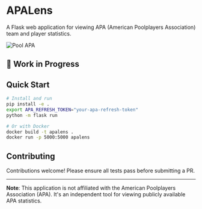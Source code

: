 # APALens

A Flask web application for viewing APA (American Poolplayers Association) team and player statistics.

![Pool APA](https://greaterseattle.apaleagues.com/Uploads/greaterseattle/YO.jpg)

## 🚧 Work in Progress

## Quick Start

```bash
# Install and run
pip install -e .
export APA_REFRESH_TOKEN="your-apa-refresh-token"
python -m flask run

# Or with Docker
docker build -t apalens .
docker run -p 5000:5000 apalens
```

## Contributing
Contributions welcome! Please ensure all tests pass before submitting a PR.

---

**Note**: This application is not affiliated with the American Poolplayers Association (APA). It's an independent tool for viewing publicly available APA statistics.
